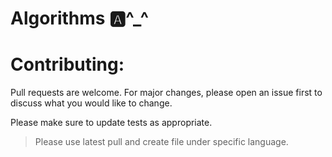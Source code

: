 # Algorithms 🅰️^_^


# Contributing:
Pull requests are welcome. For major changes, please open an issue first to discuss what you would like to change.

Please make sure to update tests as appropriate.

> Please use latest pull and create file under specific language.
